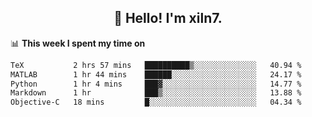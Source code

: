 <h2 align="center">👋 Hello! I'm xiln7.</h2>

📊 **This week I spent my time on**
<!--START_SECTION:waka-->

```txt
TeX           2 hrs 57 mins   ██████████▒░░░░░░░░░░░░░░   40.94 %
MATLAB        1 hr 44 mins    ██████░░░░░░░░░░░░░░░░░░░   24.17 %
Python        1 hr 4 mins     ███▓░░░░░░░░░░░░░░░░░░░░░   14.77 %
Markdown      1 hr            ███▒░░░░░░░░░░░░░░░░░░░░░   13.88 %
Objective-C   18 mins         █░░░░░░░░░░░░░░░░░░░░░░░░   04.34 %
```

<!--END_SECTION:waka-->


